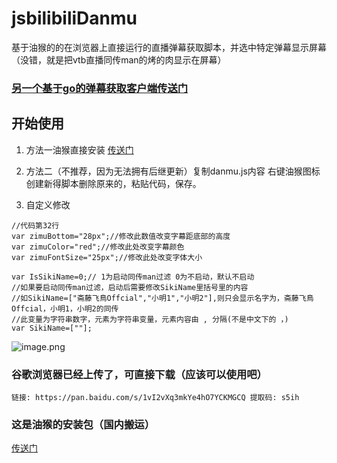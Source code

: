 # jsbilibiliDanmu
基于油猴的的在浏览器上直接运行的直播弹幕获取脚本，并选中特定弹幕显示屏幕（没错，就是把vtb直播同传man的烤的肉显示在屏幕）

### [另一个基于go的弹幕获取客户端传送门](https://github.com/sirodeneko/gobilibiliDanmu)


## 开始使用
1. 方法一油猴直接安装 
    [传送门](https://greasyfork.org/zh-CN/scripts/400941-bilibili%E7%9B%B4%E6%92%AD%E7%83%A4%E8%82%89man%E5%AD%97%E5%B9%95%E6%98%BE%E7%A4%BA)
2. 方法二（不推荐，因为无法拥有后继更新）复制danmu.js内容 右键油猴图标创建新得脚本删除原来的，粘贴代码，保存。
  


3. 自定义修改
```
//代码第32行
var zimuBottom="28px";//修改此数值改变字幕距底部的高度
var zimuColor="red";//修改此处改变字幕颜色
var zimuFontSize="25px";//修改此处改变字体大小

var IsSikiName=0;// 1为启动同传man过滤 0为不启动，默认不启动
//如果要启动同传man过滤，启动后需要修改SikiName里括号里的内容
//如SikiName=["斋藤飞鳥Offcial","小明1","小明2"],则只会显示名字为，斋藤飞鳥Offcial，小明1，小明2的同传
//此变量为字符串数字，元素为字符串变量，元素内容由 , 分隔(不是中文下的 ，)
var SikiName=[""];
```


  ![image.png](https://i.loli.net/2020/04/15/I1OQEcVUHjbMreT.png)


### 谷歌浏览器已经上传了，可直接下载（应该可以使用吧）  
  ```
  链接: https://pan.baidu.com/s/1vI2vXq3mkYe4hO7YCKMGCQ 提取码: s5ih
  ```
###   这是油猴的安装包（国内搬运）  
  [传送门](https://www.xmpojie.com/697.html)
